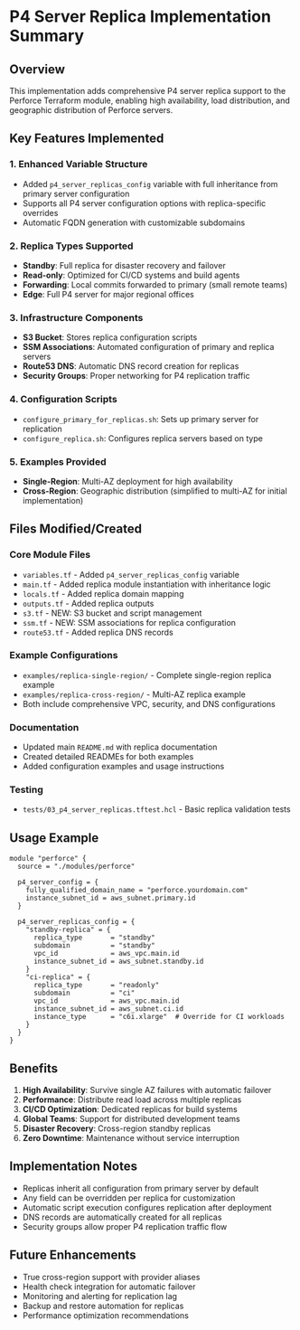 # P4 Server Replica Implementation Summary

## Overview

This implementation adds comprehensive P4 server replica support to the Perforce Terraform module, enabling high availability, load distribution, and geographic distribution of Perforce servers.

## Key Features Implemented

### 1. Enhanced Variable Structure
- Added `p4_server_replicas_config` variable with full inheritance from primary server configuration
- Supports all P4 server configuration options with replica-specific overrides
- Automatic FQDN generation with customizable subdomains

### 2. Replica Types Supported
- **Standby**: Full replica for disaster recovery and failover
- **Read-only**: Optimized for CI/CD systems and build agents  
- **Forwarding**: Local commits forwarded to primary (small remote teams)
- **Edge**: Full P4 server for major regional offices

### 3. Infrastructure Components
- **S3 Bucket**: Stores replica configuration scripts
- **SSM Associations**: Automated configuration of primary and replica servers
- **Route53 DNS**: Automatic DNS record creation for replicas
- **Security Groups**: Proper networking for P4 replication traffic

### 4. Configuration Scripts
- `configure_primary_for_replicas.sh`: Sets up primary server for replication
- `configure_replica.sh`: Configures replica servers based on type

### 5. Examples Provided
- **Single-Region**: Multi-AZ deployment for high availability
- **Cross-Region**: Geographic distribution (simplified to multi-AZ for initial implementation)

## Files Modified/Created

### Core Module Files
- `variables.tf` - Added `p4_server_replicas_config` variable
- `main.tf` - Added replica module instantiation with inheritance logic
- `locals.tf` - Added replica domain mapping
- `outputs.tf` - Added replica outputs
- `s3.tf` - NEW: S3 bucket and script management
- `ssm.tf` - NEW: SSM associations for replica configuration
- `route53.tf` - Added replica DNS records

### Example Configurations
- `examples/replica-single-region/` - Complete single-region replica example
- `examples/replica-cross-region/` - Multi-AZ replica example
- Both include comprehensive VPC, security, and DNS configurations

### Documentation
- Updated main `README.md` with replica documentation
- Created detailed READMEs for both examples
- Added configuration examples and usage instructions

### Testing
- `tests/03_p4_server_replicas.tftest.hcl` - Basic replica validation tests

## Usage Example

```hcl
module "perforce" {
  source = "./modules/perforce"
  
  p4_server_config = {
    fully_qualified_domain_name = "perforce.yourdomain.com"
    instance_subnet_id = aws_subnet.primary.id
  }
  
  p4_server_replicas_config = {
    "standby-replica" = {
      replica_type       = "standby"
      subdomain          = "standby"
      vpc_id             = aws_vpc.main.id
      instance_subnet_id = aws_subnet.standby.id
    }
    "ci-replica" = {
      replica_type       = "readonly"
      subdomain          = "ci"
      vpc_id             = aws_vpc.main.id
      instance_subnet_id = aws_subnet.ci.id
      instance_type      = "c6i.xlarge"  # Override for CI workloads
    }
  }
}
```

## Benefits

1. **High Availability**: Survive single AZ failures with automatic failover
2. **Performance**: Distribute read load across multiple replicas
3. **CI/CD Optimization**: Dedicated replicas for build systems
4. **Global Teams**: Support for distributed development teams
5. **Disaster Recovery**: Cross-region standby replicas
6. **Zero Downtime**: Maintenance without service interruption

## Implementation Notes

- Replicas inherit all configuration from primary server by default
- Any field can be overridden per replica for customization
- Automatic script execution configures replication after deployment
- DNS records are automatically created for all replicas
- Security groups allow proper P4 replication traffic flow

## Future Enhancements

- True cross-region support with provider aliases
- Health check integration for automatic failover
- Monitoring and alerting for replication lag
- Backup and restore automation for replicas
- Performance optimization recommendations